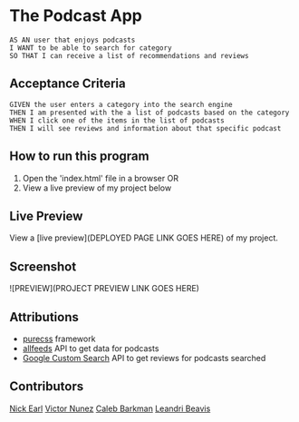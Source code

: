 # The Podcast App

````
AS AN user that enjoys podcasts
I WANT to be able to search for category 
SO THAT I can receive a list of recommendations and reviews

````

## Acceptance Criteria

````
GIVEN the user enters a category into the search engine
THEN I am presented with the a list of podcasts based on the category
WHEN I click one of the items in the list of podcasts
THEN I will see reviews and information about that specific podcast

````

## How to run this program

1. Open the 'index.html' file in a browser
OR
2. View a live preview of my project below

## Live Preview

View a [live preview](DEPLOYED PAGE LINK GOES HERE) of my project.

## Screenshot

![PREVIEW](PROJECT PREVIEW LINK GOES HERE)

## Attributions

* [purecss](https://purecss.io/) framework
* [allfeeds](https://allfeeds.ai/) API to get data for podcasts
* [Google Custom Search](https://developers.google.com/custom-search/) API to get reviews for podcasts searched

## Contributors

[Nick Earl](https://github.com/nickrearl)
[Victor Nunez](https://github.com/VN135766)
[Caleb Barkman](https://github.com/Caleb6826)
[Leandri Beavis](https://github.com/LeandriB)
